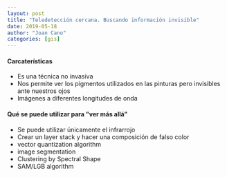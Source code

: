 ```yaml
---
layout: post
title: "Teledetección cercana. Buscando información invisible"
date: 2019-05-18
author: "Joan Cano"
categories: [gis]
---
```


#### Carcaterísticas

+ Es una técnica no invasiva
+ Nos permite ver los pigmentos utilizados en las pinturas pero invisibles ante nuestros ojos
+ Imágenes a diferentes longitudes de onda

#### Qué se puede utilizar para "ver más allá"

+ Se puede utilizar únicamente el infrarrojo
+ Crear un layer stack y hacer una composición de falso color
+ vector quantization algorithm
+ image segmentation
+ Clustering by Spectral Shape
+ SAM/LGB algorithm
